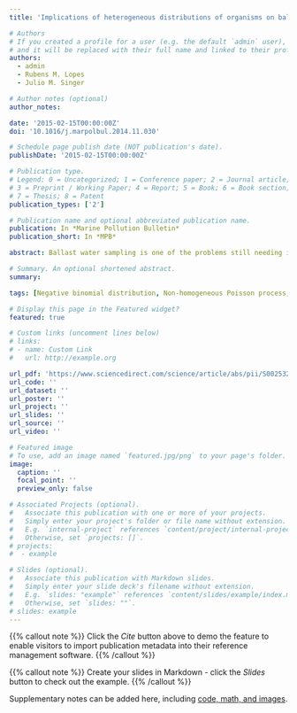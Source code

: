 ```yaml
---
title: 'Implications of heterogeneous distributions of organisms on ballast water sampling'

# Authors
# If you created a profile for a user (e.g. the default `admin` user), write the username (folder name) here
# and it will be replaced with their full name and linked to their profile.
authors:
  - admin
  - Rubens M. Lopes
  - Julio M. Singer

# Author notes (optional)
author_notes:

date: '2015-02-15T00:00:00Z'
doi: '10.1016/j.marpolbul.2014.11.030'

# Schedule page publish date (NOT publication's date).
publishDate: '2015-02-15T00:00:00Z'

# Publication type.
# Legend: 0 = Uncategorized; 1 = Conference paper; 2 = Journal article;
# 3 = Preprint / Working Paper; 4 = Report; 5 = Book; 6 = Book section;
# 7 = Thesis; 8 = Patent
publication_types: ['2']

# Publication name and optional abbreviated publication name.
publication: In *Marine Pollution Bulletin*
publication_short: In *MPB*

abstract: Ballast water sampling is one of the problems still needing investigation in order to enforce the D-2 Regulation of the International Convention for the Control and Management of Ship Ballast Water and Sediments. Although statistical “representativeness” of the sample is an issue usually discussed in the literature, neither a definition nor a clear description of its implications are presented. In this context, we relate it to the heterogeneity of the distribution of organisms in ballast water and show how to specify compliance tests under different models based on the Poisson and negative binomial distributions. We provide algorithms to obtain minimum sample volumes required to satisfy fixed limits on the probabilities of Type I and II errors. We show that when the sample consists of a large number of aliquots, the Poisson model may be employed even under moderate heterogeneity of the distribution of the organisms in the ballast water tank.

# Summary. An optional shortened abstract.
summary: 

tags: [Negative binomial distribution, Non-homogeneous Poisson process, Poisson distribution, Stratified sampling]

# Display this page in the Featured widget?
featured: true

# Custom links (uncomment lines below)
# links:
# - name: Custom Link
#   url: http://example.org

url_pdf: 'https://www.sciencedirect.com/science/article/abs/pii/S0025326X14007838'
url_code: ''
url_dataset: ''
url_poster: ''
url_project: ''
url_slides: ''
url_source: ''
url_video: ''

# Featured image
# To use, add an image named `featured.jpg/png` to your page's folder.
image:
  caption: ''
  focal_point: ''
  preview_only: false

# Associated Projects (optional).
#   Associate this publication with one or more of your projects.
#   Simply enter your project's folder or file name without extension.
#   E.g. `internal-project` references `content/project/internal-project/index.md`.
#   Otherwise, set `projects: []`.
# projects:
#  - example

# Slides (optional).
#   Associate this publication with Markdown slides.
#   Simply enter your slide deck's filename without extension.
#   E.g. `slides: "example"` references `content/slides/example/index.md`.
#   Otherwise, set `slides: ""`.
# slides: example
---
```


{{% callout note %}}
Click the _Cite_ button above to demo the feature to enable visitors to import publication metadata into their reference management software.
{{% /callout %}}

{{% callout note %}}
Create your slides in Markdown - click the _Slides_ button to check out the example.
{{% /callout %}}

Supplementary notes can be added here, including [code, math, and images](https://wowchemy.com/docs/writing-markdown-latex/).
